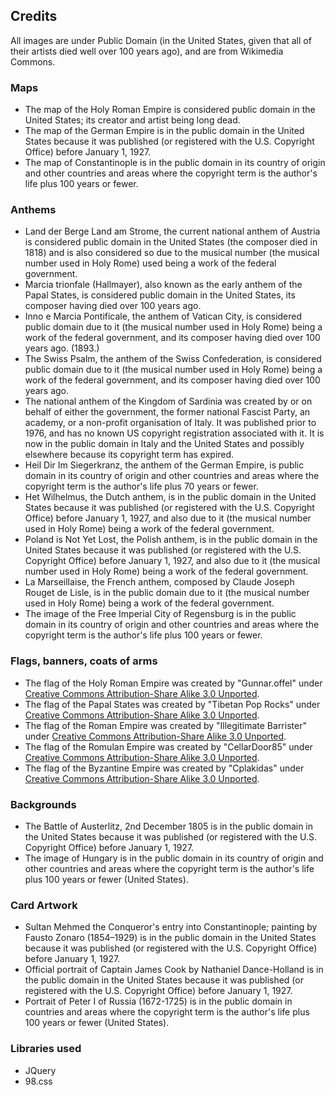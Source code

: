 ## Credits
All images are under Public Domain (in the United States, given that all of their artists died well over 100 years ago), and are from Wikimedia Commons.
### Maps
* The map of the Holy Roman Empire is considered public domain in the United States; its creator and artist being long dead.
* The map of the German Empire is in the public domain in the United States because it was published (or registered with the U.S. Copyright Office) before January 1, 1927.
* The map of Constantinople is in the public domain in its country of origin and other countries and areas where the copyright term is the author's life plus 100 years or fewer.
  
### Anthems
* Land der Berge Land am Strome, the current national anthem of Austria is considered public domain in the United States (the composer died in 1818) and is also considered so due to the musical number (the musical number used in Holy Rome) used being a work of the federal government.
* Marcia trionfale (Hallmayer), also known as the early anthem of the Papal States, is considered public domain in the United States, its composer having died over 100 years ago.
* Inno e Marcia Pontificale, the anthem of Vatican City, is considered public domain due to it (the musical number used in Holy Rome) being a work of the federal government, and its composer having died over 100 years ago. (1893.)
* The Swiss Psalm, the anthem of the Swiss Confederation, is considered public domain due to it (the musical number used in Holy Rome) being a work of the federal government, and its composer having died over 100 years ago.
* The national anthem of the Kingdom of Sardinia was created by or on behalf of either the government, the former national Fascist Party, an academy, or a non-profit organisation of Italy. It was published prior to 1976, and has no known US copyright registration associated with it. It is now in the public domain in Italy and the United States and possibly elsewhere because its copyright term has expired.
* Heil Dir Im Siegerkranz, the anthem of the German Empire, is public domain in its country of origin and other countries and areas where the copyright term is the author's life plus 70 years or fewer.
* Het Wilhelmus, the Dutch anthem, is in the public domain in the United States because it was published (or registered with the U.S. Copyright Office) before January 1, 1927, and also due to it (the musical number used in Holy Rome) being a work of the federal government.
* Poland is Not Yet Lost, the Polish anthem, is in the public domain in the United States because it was published (or registered with the U.S. Copyright Office) before January 1, 1927, and also due to it (the musical number used in Holy Rome) being a work of the federal government.
* La Marseillaise, the French anthem, composed by Claude Joseph Rouget de Lisle, is in the public domain due to it (the musical number used in Holy Rome) being a work of the federal government.
* The image of the Free Imperial City of Regensburg is in the public domain in its country of origin and other countries and areas where the copyright term is the author's life plus 100 years or fewer.

### Flags, banners, coats of arms
* The flag of the Holy Roman Empire was created by "Gunnar.offel" under <a href="https://creativecommons.org/licenses/by-sa/3.0/deed.en">Creative Commons Attribution-Share Alike 3.0 Unported</a>.
* The flag of the Papal States was created by "Tibetan Pop Rocks" under <a href="https://creativecommons.org/licenses/by-sa/3.0/deed.en">Creative Commons Attribution-Share Alike 3.0 Unported</a>.
* The flag of the Roman Empire was created by "Illegitimate Barrister" under <a href="https://creativecommons.org/licenses/by-sa/3.0/deed.en">Creative Commons Attribution-Share Alike 3.0 Unported</a>.
* The flag of the Romulan Empire was created by "CellarDoor85" under <a href="https://creativecommons.org/licenses/by-sa/3.0/deed.en">Creative Commons Attribution-Share Alike 3.0 Unported</a>.
* The flag of the Byzantine Empire was created by "Cplakidas" under <a href="https://creativecommons.org/licenses/by-sa/3.0/deed.en">Creative Commons Attribution-Share Alike 3.0 Unported</a>.

### Backgrounds 
* The Battle of Austerlitz, 2nd December 1805 is in the public domain in the United States because it was published (or registered with the U.S. Copyright Office) before January 1, 1927.
* The image of Hungary is in the public domain in its country of origin and other countries and areas where the copyright term is the author's life plus 100 years or fewer (United States).

### Card Artwork
* Sultan Mehmed the Conqueror's entry into Constantinople; painting by Fausto Zonaro (1854–1929) is in the public domain in the United States because it was published (or registered with the U.S. Copyright Office) before January 1, 1927.
* Official portrait of Captain James Cook by Nathaniel Dance-Holland is in the public domain in the United States because it was published (or registered with the U.S. Copyright Office) before January 1, 1927.
* Portrait of Peter I of Russia (1672-1725) is in the public domain in countries and areas where the copyright term is the author's life plus 100 years or fewer (United States).

### Libraries used
* JQuery
* 98.css